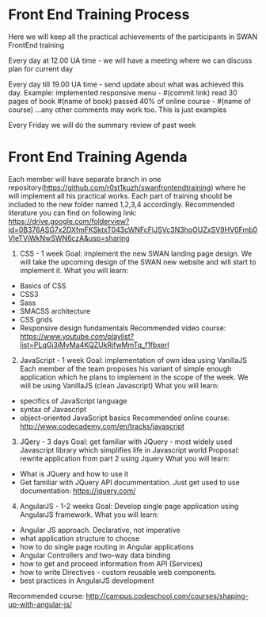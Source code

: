 # Front End Training Process
Here we will keep all the practical achievements of the participants in SWAN FrontEnd training

Every day at 12.00 UA time - we will have a meeting where we can discuss plan for current day

Every day till 19.00 UA time - send update about what was achieved this day.
Example:
implemented responsive menu - #(commit link)
read 30 pages of book #(name of book)
passed 40% of online course - #(name of course)
...any other comments may work too. This is just examples

Every Friday we will do the summary review of past week

# Front End Training Agenda
Each member will have separate branch in one repository(https://github.com/r0st1kuzh/swanfrontendtraining) where he will implement all his practical works. 
Each part of training should be included to the new folder named 1,2,3,4 accordingly.
Recommended literature you can find on following link: https://drive.google.com/folderview?id=0B376ASG7x2DXfmFKSktxT043cWNFcFlJSVc3N3hoOUZxSV9HV0Fmb0VIeTViWkNwSWN6czA&usp=sharing

1) CSS - 1 week
Goal: implement the new SWAN landing page design. 
We will take the upcoming design of the SWAN new website and will start to implement it.
What you will learn:
- Basics of CSS
- CSS3
- Sass
- SMACSS architecture
- CSS grids
- Responsive design fundamentals
Recommended video course:
https://www.youtube.com/playlist?list=PLqGj3iMvMa4KQZUkRjfwMmTq_f1fbxerI


2) JavaScript - 1 week
Goal:  implementation of own idea using VanillaJS 
Each member of the team proposes his variant of simple enough application which he plans to implement in the scope of the week. We will be using VanillaJS (clean Javascript)
What you will learn:
- specifics of JavaScript language
- syntax of Javascript
- object-oriented JavaScript basics
Recommended online course:
http://www.codecademy.com/en/tracks/javascript

3) JQery - 3 days
Goal: get familiar with JQuery - most widely used Javascript library which simplifies life in Javascript world
Proposal: rewrite application from part 2 using Jquery 
What you will learn:
- What is JQuery and how to use it
- Get familiar with JQuery API docummentation. 
Just get used to use documentation: https://jquery.com/

4) AngularJS - 1-2 weeks
Goal: Develop single page application using AngularJS framework.
What you will learn:
- Angular JS approach. Declarative, not imperative
- what application structure to choose
- how to do single page routing in Angular applications 
- Angular Controllers and two-way data binding
- how to get and proceed information from API (Services)
- how to write Directives - custom reusable web components.
- best practices in AngularJS development

Recommended course:
http://campus.codeschool.com/courses/shaping-up-with-angular-js/


